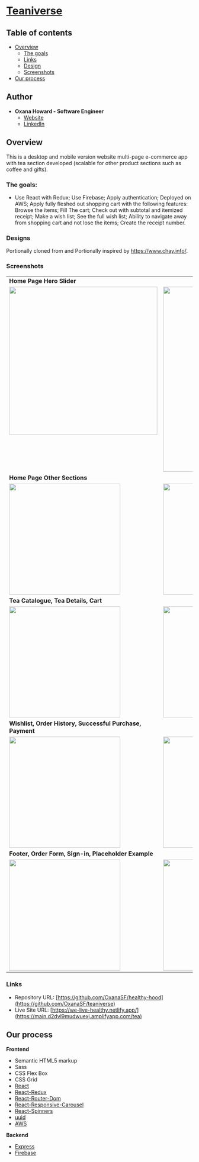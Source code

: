 # [Teaniverse](https://main.d2dvl9mudwuexj.amplifyapp.com/tea)

## Table of contents

- [Overview](#overview)
  - [The goals](#the-goals)
  - [Links](#links)
  - [Design](#designs)
  - [Screenshots](#screenshots)
- [Our process](#our-process)

## Author

- **Oxana Howard - Software Engineer**
  - [Website](https://oxana-howard.com/)
  - [LinkedIn](https://www.linkedin.com/in/oxana-howard/)

## Overview

This is a desktop and mobile version website multi-page e-commerce app with tea section developed (scalable for other product sections such as coffee and gifts).

### The goals:

- Use React with Redux;
Use Firebase;
Apply authentication;
Deployed on AWS;
Apply fully fleshed out shopping cart with the following features:
    Browse the items;
    Fill The cart;
    Check out with subtotal and itemized receipt;
    Make a wish list;
    See the full wish list;
    Ability to navigate away from shopping cart and not lose the items;
    Create the receipt number.


### Designs

Portionally cloned from and Portionally inspired by https://www.chay.info/.

### Screenshots

<table>
  <tr>
    <td><b>Home Page Hero Slider</td>     
  </tr>
  <tr>
    <td valign="top"><img src="https://user-images.githubusercontent.com/49917973/210161139-7f6c9ce3-8b0c-4f4c-93db-ed0db5952d01.png" width="400" /></td>
    <td valign="top"><img src="https://user-images.githubusercontent.com/49917973/210161161-60ee7aa1-f514-418a-9ecf-303cd0d6d652.png" width="500" /></td>
    <td valign="top"><img src="https://user-images.githubusercontent.com/49917973/210161189-741a997b-ff4d-4f8a-9c73-e9ee955ee268.png" width="500"/></td>
    <td valign="top"><img src="https://user-images.githubusercontent.com/49917973/210161223-ba33952f-a9ed-4f7e-b2ae-52e6c8c21912.png" width="500"/></td>
  </tr>
  <tr>
    <td><b>Home Page Other Sections</td>
  </tr>
  <tr>
    <td valign="top"><img src="https://user-images.githubusercontent.com/49917973/210161281-1f4d3197-4ba4-455b-81ce-a63dd3a79b6c.png" width="300" /></td>
    <td valign="top"><img src="https://user-images.githubusercontent.com/49917973/210161305-3ad5c3bc-5951-4cdb-99f7-cc4cfa4ba3b2.png" width="300" /></td>
    <td valign="top"><img src="https://user-images.githubusercontent.com/49917973/210161327-551de589-79ab-434a-a2c5-d24c31f9c681.png" width="300"/></td>
    <td valign="top"><img src="https://user-images.githubusercontent.com/49917973/210161345-7eaa95f1-f77a-4868-a4c6-5700e17a59a7.png" width="300"/></td>
  </tr>
 
  <tr>
    <td><b>Tea Catalogue, Tea Details, Cart </td>
  <tr>
    <td valign="top"><img src="https://user-images.githubusercontent.com/49917973/210161411-38a7f491-1b20-4a2e-8c9a-fc63f264d8fc.png" width="300" /></td>
    <td valign="top"><img src="https://user-images.githubusercontent.com/49917973/210161506-87a00c63-82cc-45e3-ae49-513ea53063ab.png" width="300" /></td>
    <td valign="top"><img src="https://user-images.githubusercontent.com/49917973/210161477-f6a4092d-6d18-4d0a-b4e1-58d9e5bfd456.png" width="300" /></td>
    <td valign="top"><img src="https://user-images.githubusercontent.com/49917973/210161727-21bc758d-454f-4dcc-acc0-de6c925e263b.png" width="300" /></td>
  </tr>
      
  <tr>
    <td><b>Wishlist, Order History, Successful Purchase, Payment </td>
  <tr>
    <td valign="top"><img src="https://user-images.githubusercontent.com/49917973/210161777-b687b8ec-08e6-47f0-a6e9-deecc4e467bd.png" width="300" /></td>
    <td valign="top"><img src="https://user-images.githubusercontent.com/49917973/210161782-a3d5f741-25e5-4f25-b9a0-ae135717e843.png" width="300" /></td>
    <td valign="top"><img src="https://user-images.githubusercontent.com/49917973/210161797-31bec9a8-ad5b-4cd8-839e-25f4272f5c7d.png" width="300" /></td>
    <td valign="top"><img src="https://user-images.githubusercontent.com/49917973/210161880-6fd50a4b-e8e2-44ca-a54e-a868b2d87e67.png" width="300" /></td>
  </tr>
      
  <tr>
    <td><b>Footer, Order Form, Sign-in, Placeholder Example </td>     
  </tr>
  <tr>
    <td valign="top"><img src="https://user-images.githubusercontent.com/49917973/210161381-9b91e0c2-f2f0-4dc4-9f64-386b38efaba1.png" width="300" /></td>
    <td valign="top"><img src="https://user-images.githubusercontent.com/49917973/210161790-8b05c41f-a58a-42cc-807d-7e84cd2b6231.png" width="300" /></td>
    <td valign="top"><img src="https://user-images.githubusercontent.com/49917973/210161890-1dc739c6-6317-4d81-9674-147768aa8bce.png" width="300" /></td>
    <td valign="top"><img src="https://user-images.githubusercontent.com/49917973/210161922-92124cd5-aff7-420d-aa90-85eeac7ef82a.png" width="300" /></td>
  </tr>
      
      
 </table>

### Links

- Repository URL: [https://github.com/OxanaSF/healthy-hood](https://github.com/OxanaSF/teaniverse)
- Live Site URL: [https://we-live-healthy.netlify.app/](https://main.d2dvl9mudwuexj.amplifyapp.com/tea)

## Our process

**Frontend**

- Semantic HTML5 markup
- Sass
- CSS Flex Box
- CSS Grid
- [React](https://reactjs.org/)
- [React-Redux](https://redux.js.org/usage/)
- [React-Router-Dom](https://www.npmjs.com/package/react-router-dom)
- [React-Responsive-Carousel](https://www.npmjs.com/package/react-responsive-carousel)
- [React-Spinners](https://www.npmjs.com/package/react-spinners)
- [uuid](https://www.npmjs.com/package/uuid)
- [AWS](https://aws.amazon.com/)

**Backend**

- [Express](https://www.npmjs.com/package/express)
- [Firebase](https://firebase.google.com/)
